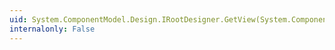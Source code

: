 ```yaml
---
uid: System.ComponentModel.Design.IRootDesigner.GetView(System.ComponentModel.Design.ViewTechnology)
internalonly: False
---
```


